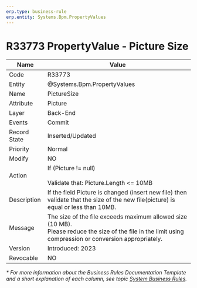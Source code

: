 ```yaml
---
erp.type: business-rule
erp.entity: Systems.Bpm.PropertyValues
---
```


# R33773 PropertyValue - Picture Size

| Name | Value |
| ---- | ----- |
| Code | R33773 |
| Entity |@Systems.Bpm.PropertyValues |
| Name | 	PictureSize |
| Attribute | Picture |
| Layer | Back-End |
| Events | Commit |
| Record State | Inserted/Updated |
| Priority | Normal |
| Modify | NO |
| Action | If (Picture != null) <br> <br> Validate that: Picture.Length <= 10MB |
| Description| If the field Picture is changed (insert new file) then validate that the size of the new file(picture) is equal or less than 10MB.|
| Message | The size of the file exceeds maximum allowed size (10 MB).<br>Please reduce the size of the file in the limit using compression or conversion appropriately.|
| Version | Introduced: 2023 |
| Revocable | NO |

*\* For more information about the Business Rules Documentation Template and a short explanation of each column, see
topic [System Business Rules](../templates/template-description-system-business-rules.md).*
